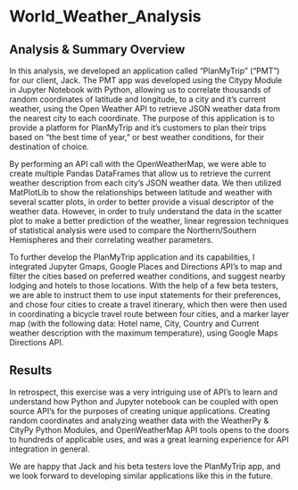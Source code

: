 # World_Weather_Analysis

## Analysis & Summary Overview 

In this analysis, we developed an application called “PlanMyTrip” (“PMT”)  for our client, Jack. The PMT app was developed using the Citypy Module in Jupyter Notebook with Python, allowing us to correlate thousands of random coordinates of latitude and longitude, to a city and it’s current weather, using the Open Weather API to retrieve JSON weather data from the nearest city to each coordinate. The purpose of this application is to provide a platform for PlanMyTrip and it’s customers to plan their trips based on “the best time of year,” or best weather conditions, for their destination of choice.

By performing an API call with the OpenWeatherMap, we were able to create multiple Pandas DataFrames that allow us to retrieve the current weather description from each city’s JSON weather data. We then utilized MatPlotLib to show the relationships between latitude and weather with several scatter plots, in order to better provide a visual descriptor of the weather data. However, in order to truly understand the data in the scatter plot to make a better prediction of the weather, linear regression techniques of statistical analysis were used to compare the Northern/Southern Hemispheres and their correlating weather parameters. 

To further develop the PlanMyTrip application and its capabilities, I integrated Jupyter Gmaps, Google Places and Directions API’s to map and filter the cities based on preferred weather conditions, and suggest nearby lodging and hotels to those locations. With the help of a few beta testers, we are able to instruct them to use input statements for their preferences, and chose four cities to create a travel itinerary, which then were then used in coordinating a bicycle travel route between four cities, and a marker layer map (with the following data: Hotel name, City, Country and Current weather description with the maximum temperature), using Google Maps Directions API.

## Results 

In retrospect, this exercise was a very intriguing use of API’s to learn and understand how Python and Jupyter notebook can be coupled with open source API’s for the purposes of creating unique applications. Creating random coordinates and analyzing weather data with the WeatherPy & CityPy Python Modules, and OpenWeatherMap API tools opens to the doors to hundreds of applicable uses, and was a great learning experience for API integration in general. 

We are happy that Jack and his beta testers love the PlanMyTrip app, and we look forward to developing similar applications like this in the future.
